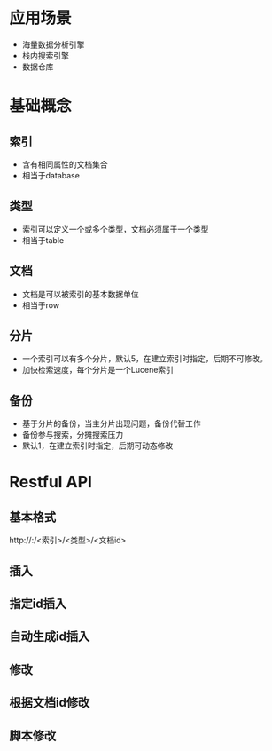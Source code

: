 # 应用场景
- 海量数据分析引擎
- 栈内搜索引擎
- 数据仓库

# 基础概念
## 索引
- 含有相同属性的文档集合    
- 相当于database
## 类型
- 索引可以定义一个或多个类型，文档必须属于一个类型
- 相当于table
## 文档
- 文档是可以被索引的基本数据单位
- 相当于row
## 分片
- 一个索引可以有多个分片，默认5，在建立索引时指定，后期不可修改。
- 加快检索速度，每个分片是一个Lucene索引

## 备份
- 基于分片的备份，当主分片出现问题，备份代替工作
- 备份参与搜索，分摊搜索压力
- 默认1，在建立索引时指定，后期可动态修改

# Restful API
## 基本格式
http://<ip>:<port>/<索引>/<类型>/<文档id>

## 插入
## 指定id插入
## 自动生成id插入

## 修改
## 根据文档id修改
## 脚本修改
